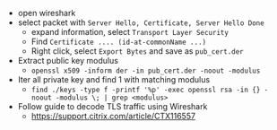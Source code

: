 - open wireshark
- select packet with `Server Hello, Certificate, Server Hello Done`
  - expand information, select `Transport Layer Security`
  - Find `Certificate .... (id-at-commonName ...)`
  - Right click, select `Export Bytes` and save as `pub_cert.der`
- Extract public key modulus
  - `openssl x509 -inform der -in pub_cert.der -noout -modulus`
- Iter all private key and find 1 with matching modulus
  - `find ./keys -type f -printf '%p' -exec openssl rsa -in {} -noout -modulus \; | grep <modulus>`
- Follow guide to decode TLS traffic using Wireshark
  - https://support.citrix.com/article/CTX116557

